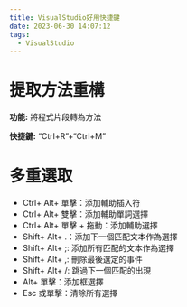 ```yaml
---
title: VisualStudio好用快捷鍵
date: 2023-06-30 14:07:12
tags:
  - VisualStudio
---
```


# 提取方法重構

**功能:** 將程式片段轉為方法

**快捷鍵:** “Ctrl+R”+“Ctrl+M”

# 多重選取

- Ctrl+ Alt+ 單擊：添加輔助插入符
- Ctrl+ Alt+ 雙擊：添加輔助單詞選擇
- Ctrl+ Alt+ 單擊 + 拖動：添加輔助選擇
- Shift+ Alt+ .：添加下一個匹配文本作為選擇
- Shift+ Alt+ ;: 添加所有匹配的文本作為選擇
- Shift+ Alt+ ,: 刪除最後選定的事件
- Shift+ Alt+ /: 跳過下一個匹配的出現
- Alt+ 單擊：添加框選擇
- Esc 或單擊：清除所有選擇
